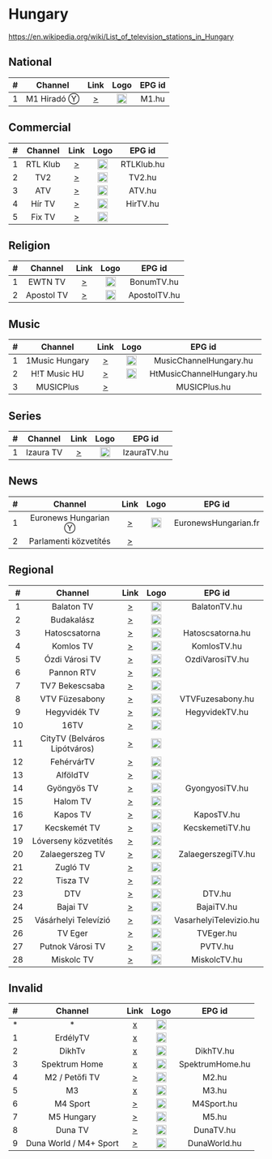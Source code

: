 <h1>Hungary</h1>

https://en.wikipedia.org/wiki/List_of_television_stations_in_Hungary

<h2>National</h2>

| #   | Channel        | Link  | Logo | EPG id|
|:---:|:--------------:|:-----:|:----:|:-----:|
| 1   | M1 Hiradó Ⓨ  | [>](https://www.youtube.com/live/DbP9rmGifYs) | <img height="20" src="https://i.imgur.com/neddXUd.png" /> | M1.hu |

<h2>Commercial</h2>

| #   | Channel        | Link  | Logo | EPG id|
|:---:|:--------------:|:-----:|:----:|:-----:|
| 1   | RTL Klub       | [>](https://cdn.mediaklikk.org:443/rtl/00wMyEjM5UTM) | <img height="20" src="https://onlinestream.live/logos/6141.png" /> | RTLKlub.hu |
| 2   | TV2            | [>](https://cdn.mediaklikk.org:443/tv2/00wMyEjM4UTM) | <img height="20" src="https://nlc.p3k.hu/uploads/2021/09/tv2-logo.jpg" /> | TV2.hu |
| 3   | ATV            | [>](http://streamservers.atv.hu:80/atvlive/atvstream_2_aac/playlist.m3u8) | <img height="20" src="https://onlinestream.live/logos/4739.png" /> | ATV.hu |
| 4   | Hír TV         | [>](https://onlinestream.live/play.m3u?id=4740&ext=.m3u) | <img height="20" src="https://onlinestream.live/logos/4740.png" /> | HirTV.hu |
| 5   | Fix TV         | [>](https://fixhd.tv:8082/fix/1080i/playlist.m3u8) | <img height="20" src="https://onlinestream.live/logos/1833.png" /> |

<h2>Religion</h2>

| #   | Channel        | Link  | Logo | EPG id|
|:---:|:--------------:|:-----:|:----:|:-----:|
| 1   | EWTN TV        | [>](https://stream.y5.hu/stream/stream_bonum/stream.m3u8) | <img height="20" src="https://katolikus.tv/wp-content/themes/bonum/img/ewtn-badge.jpg" /> | BonumTV.hu |
| 2   | Apostol TV     | [>](https://live.apostoltv.hu/live/playlist.m3u8) | <img height="20" src="https://www.apostoltv.hu/images/header-logo.png" /> | ApostolTV.hu |

<h2>Music</h2>

| #   | Channel        | Link  | Logo | EPG id|
|:---:|:--------------:|:-----:|:----:|:-----:|
| 1   | 1Music Hungary | [>](http://1music.hu/1music.m3u8) | <img height="20" src="https://i.imgur.com/rw2C3DY.jpg" /> | MusicChannelHungary.hu |
| 2   | H!T Music HU   | [>](http://hitmusic.hu/hitmusic.m3u8) | <img height="20" src="https://i.imgur.com/rw2C3DY.jpg" /> | HtMusicChannelHungary.hu |
| 3   | MUSICPlus      | [>](http://s02.diazol.hu:10192/stream.m3u8) | | MUSICPlus.hu |

<h2>Series</h2>

| #   | Channel        | Link  | Logo | EPG id|
|:---:|:--------------:|:-----:|:----:|:-----:|
| 1   | Izaura TV      | [>](http://78.109.104.240:8000/play/a0ch/index.m3u8?HasBahCa.m3u8) | <img height="20" src="https://onlinestream.live/logos/6141.png" /> | IzauraTV.hu |

<h2>News</h2>

| #   | Channel        | Link  | Logo | EPG id|
|:---:|:--------------:|:-----:|:----:|:-----:|
| 1   | Euronews Hungarian Ⓨ  | [>](https://www.youtube.com/channel/UC4Ct8gIf9f0n4mdyGsFiZRA/live) | <img height="20" src="https://upload.wikimedia.org/wikipedia/commons/thumb/9/9c/Euronews_2022.svg/640px-Euronews_2022.svg.png" /> | EuronewsHungarian.fr |
| 2   | Parlamenti közvetítés | [>](http://plenaris.parlament.hu:1935/edgelive/smil:mkogyplen.smil/playlist.m3u8) |

<h2>Regional</h2>

| #   | Channel        | Link  | Logo | EPG id |
|:---:|:--------------:|:-----:|:----:|:------:|
| 1   | Balaton TV     | [>](https://stream.iptvservice.eu/hls/balatontv.m3u8) | <img height="20" src="https://i.imgur.com/ip8L5Vt.jpg" /> | BalatonTV.hu |
| 2   | Budakalász     | [>](https://stream.streaming4u.hu/TVBudakalasz/tracks-v1a1/mono.m3u8) | <img height="20" src="https://i.imgur.com/MGkvVQg.png" /> |
| 3   | Hatoscsatorna  | [>](rtmp://lpmedia.hu:1935/Hatoscsatorna/livestream) | <img height="20" src="https://i.imgur.com/vraAfd7.png" /> | Hatoscsatorna.hu |
| 4   | Komlos TV      | [>](https://stream.streaming4u.hu/KomlosTV/tracks-v1a1/mono.m3u8) | <img height="20" src="https://i.imgur.com/MDYb5yz.png" /> | KomlosTV.hu |
| 5   | Ózdi Városi TV | [>](https://stream.unrealhosting.hu:443/hls/ozdtv/live.m3u8) | <img height="20" src="https://i.imgur.com/5cOpdRp.jpg" /> | OzdiVarosiTV.hu |
| 6   | Pannon RTV     | [>](https://stream.unrealhosting.hu:443/hls/pannonrtv/live.m3u8) | <img height="20" src="https://i.imgur.com/iD5tCjX.png" /> |
| 7   | TV7 Bekescsaba | [>](https://stream.y5.hu/stream/stream_bekescsaba/stream.m3u8) | <img height="20" src="https://i.imgur.com/G9Ib5K3.png" /> |
| 8   | VTV Füzesabony | [>](https://stream.unrealhosting.hu:443/hls/ftv/live.m3u8) | <img height="20" src="https://i.imgur.com/7ZPYJJ0.jpg" /> | VTVFuzesabony.hu |
| 9   | Hegyvidék TV   | [>](https://tv.hegyvidek.hu/hvtv/hvstream.m3u8) | <img height="20" src="https://hegyvidektv.hu/wp-content/uploads/2020/08/hegyvidek.jpg" /> | HegyvidekTV.hu |
| 10  | 16TV           | [>](https://cloudfront44.lexanetwork.com:1344/freerelay/16tv.sdp/playlist.m3u8) | <img height="20" src="http://www.16tv.hu/images/xlogo-green.png.pagespeed.ic.79XBdS6JYn.png" /> |
| 11  | CityTV (Belváros Lipótváros) | [>](https://citytv.hu/media/live/stream.m3u8) | <img height="20" src="https://www.citytv.hu/images/logo.png" /> |
| 12  | FehérvárTV     | [>](https://cloudfront44.lexanetwork.com:1344/freerelay/fehervartv.sdp/playlist.m3u8?key=EWSj2) | <img height="20" src="https://www.fehervartv.hu/css/img/icon-1-2.png" /> |
| 13  | AlföldTV       | [>](https://cloudfront41.lexanetwork.com:1344/relay01/livestream006.sdp/playlist.m3u8) | <img height="20" src="http://www.dealood.com/content/uploads/images/March2019/5c9721a07ea87-images-large.png" /> |
| 14  | Gyöngyös TV    | [>](https://cloudfront41.lexanetwork.com:1344/relay02/livestream005.sdp/playlist.m3u8?key=hkNHP) | <img height="20" src="https://i.imgur.com/RHgaPCk.png" /> | GyongyosiTV.hu |
| 15  | Halom TV       | [>](rtmp://212.92.13.108/live/livestream1) | <img height="20" src="https://www.halomtv.hu/sites/all/themes/gfx_zen/logo.png" /> |
| 16  | Kapos TV       | [>](https://cloudfront63.lexanetwork.com:1344/relay01/livestream004.sdp/playlist.m3u8) | <img height="20" src="https://kapos.hu/static/keptar/13/b/9490.jpg" /> | KaposTV.hu |
| 17  | Kecskemét TV   | [>](https://eurobioinvest.hu:444/live/ktv.m3u8) | <img height="20" src="https://kecskemetitv.hu/templates/kecskemetitv/img/ktv_logo.png" /> | KecskemetiTV.hu |
| 19  | Lóverseny közvetítés | [>](https://cloudfront41.lexanetwork.com:1344/xrelay/loverseny2.sdp/playlist.m3u8) | <img height="20" src="https://kincsempark.hu/wp-content/uploads/2016/11/fejlec_logo_f-1.png" /> |
| 20  | Zalaegerszeg TV | [>](https://cloudfront44.lexanetwork.com:1344/freerelay/zegtv.sdp/playlist.m3u8) | <img height="20" src="https://zegtv.hu/wp-content/themes/assembly/images/zegtv-logo.png" /> | ZalaegerszegiTV.hu |
| 21  | Zugló TV       | [>](https://cloudfront44.lexanetwork.com:1344/freerelay/zuglotv.sdp/playlist.m3u8) | <img height="20" src="http://zuglotv.hu/wp-content/themes/ztv/uploads/ztv_logo1.jpg" /> |
| 22  | Tisza TV       | [>](https://www.tiszatv.hu/onlinetv/tiszatv_1.m3u8) | <img height="20" src="https://www.tiszatv.hu/style/tiszatv_logo.png" /> |
| 23  | DTV            | [>](http://cloudfront44.lexanetwork.com:1732/hlsrelay003/hls/livestream.sdp.m3u8) | <img height="20" src="https://i.imgur.com/YSpqmSO.png" /> | DTV.hu |
| 24  | Bajai TV       | [>](https://cloudfront41.lexanetwork.com:1344/relay01/livestream002.sdp/playlist.m3u8) | <img height="20" src="https://i.imgur.com/cyReGWh.png" /> | BajaiTV.hu |
| 25  | Vásárhelyi Televízió | [>](https://stream.vasarhelyitelevizio.hu/stream/stream.m3u8) | <img height="20" src="https://i.imgur.com/WOEqdmx.png" /> | VasarhelyiTelevizio.hu |
| 26  | TV Eger        | [>](http://stream.tveger.hu:8010/live.m3u8) | <img height="20" src="https://i.imgur.com/GUVW073.png" /> | TVEger.hu |
| 27  | Putnok Városi TV | [>](http://78.47.126.198:5080/LiveApp/streams/902003217052313577741820.m3u8?token=null) | <img height="20" src="https://i.imgur.com/eKXPBFb.png" /> | PVTV.hu |
| 28  | Miskolc TV     | [>](https://video.mhzrt.hu/live/mitv/playlist.m3u8) | <img height="20" src="https://i.imgur.com/IoiNus2.png" /> | MiskolcTV.hu |

<h2>Invalid</h2>

| #   | Channel        | Link  | Logo | EPG id|
|:---:|:--------------:|:-----:|:----:|:-----:|
| *   | *              | [x]() | <img height="20" src="" /> |
| 1   | ErdélyTV       | [x](http://telekomtv-ro.akamaized.net/shls/LIVE$ErdelyTV/6.m3u8/Level(1677721)?start=LIVE&end=END) | <img height="20" src="https://i.imgur.com/xAmYapr.jpg" /> |
| 2   | DikhTv         | [x](https://onlinestream.live/play.xspf?id=6424&ch=1&ext=.xspf) | <img height="20" src="https://static.wikia.nocookie.net/logopedia/images/6/64/Dikh_TV_2019.jpg" /> | DikhTV.hu |
| 3   | Spektrum Home  | [x](http://152.66.115.226:33390/bysid/207) | <img height="20" src="https://epgcdn.azureedge.net/wp-content/uploads/2020/08/logo_SPKH_LOGO_2020_WHITE_65_2.png" /> | SpektrumHome.hu |
| 4   | M2 / Petőfi TV | [>](https://c201-node61-cdn.connectmedia.hu/110102/7184521041cf54cee9c6548e8d0ba377/64117799/index.m3u8) | <img height="20" src="https://i.imgur.com/CzaDhmA.png" /> | M2.hu |
| 5   | M3             | [x](https://onlinestream.live/play.m3u8?id=5931&ch=1&ext=.m3u8) | <img height="20" src="https://onlinestream.live/logos/5931.png" /> | M3.hu |
| 6   | M4 Sport       | [>](https://c401-node62-cdn.connectmedia.hu/110110/5dd8dc6d853c9b7f94db85646ed44326/641177e3/index.m3u8) | <img height="20" src="https://nb1.hu/uploads/news/3/31023.jpg" /> | M4Sport.hu |
| 7   | M5 Hungary     | [>](http://152.66.115.226:33390/bysid/201) | <img height="20" src="https://i.imgur.com/qLQz2V6.png" /> | M5.hu |
| 8   | Duna TV        | [>](http://152.66.115.226:33391/bysid/102) | <img height="20" src="https://i.imgur.com/b4RXacY.png" /> | DunaTV.hu |
| 9  | Duna World / M4+ Sport | [>](http://152.66.115.226:33391/bysid/103) | <img height="20" src="https://i.imgur.com/DciAdFF.png" /> | DunaWorld.hu |

